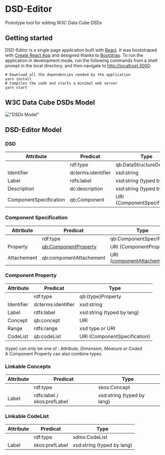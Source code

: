 # DSD-Editor

Prototype tool for editing W3C Data Cube DSDs

## Getting started

DSD-Editor is a single page application built with [React](https://facebook.github.io/react/). It was bootstraped with [Create React App](https://github.com/facebook/create-react-app) and designed thanks to [Bootstrap](https://github.com/twbs/bootstrap). To run the application in development mode, run the following commands from a shell prompt in the local directory, and then navigate to [http://localhost:3000](http://localhost:3000):

```
# Download all the dependencies needed by the application
yarn install
# Compiles the code and starts a minimal web server
yarn start
```

## W3C Data Cube DSDs Model

!["DSDs Model"](https://github.com/LOS-ESSnet/DSD-Editor/tree/master/docs/img/qb.png)

## DSD-Editor Model

### DSD

| Attribute              | Predicat           | Type                         |
| ---------------------- | ------------------ | ---------------------------- |
|                        | rdf:type           | qb:DataStructureDefinition   |
| Identifier             | dcterms:identifier | xsd:string                   |
| Label                  | rdfs:label         | xsd:string (typed by lang)   |
| Description            | dc:description     | xsd:string (typed by lang)   |
| ComponentSpecification | qb:Component       | URI (ComponentSpecification) |

### Component Specification

| Attribute   | Predicat                                                                                | Type                                                                                            |
| ----------- | --------------------------------------------------------------------------------------- | ----------------------------------------------------------------------------------------------- |
|             | rdf:type                                                                                | qb:ComponentSpecification                                                                       |
| Property    | [qb:ComponentProperty](https://www.w3.org/TR/vocab-data-cube/#ref_qb_ComponentProperty) | URI (ComponentProperty)                                                                         |
| Attachement | qb:componentAttachement                                                                 | URI ([componentAttachement](https://www.w3.org/TR/vocab-data-cube/#ref_qb_componentAttachment)) |

### Component Property

| Attribute  | Predicat           | Type                         |
| ---------- | ------------------ | ---------------------------- |
|            | rdf:type           | qb:{type}Property            |
| Identifier | dcterms:identifier | xsd:string                   |
| Label      | rdfs:label         | xsd:string (typed by lang)   |
| Concept    | qb:concept         | URI                          |
| Range      | rdfs:range         | xsd type or URI              |
| CodeList   | qb:codeList        | URI (ComponentSpecification) |

{type} can only be one of : _Attribute, Dimension, Measure or Coded_  
A Component Property can also combine types.

### Linkable Concepts

| Attribute | Predicat                    | Type                       |
| --------- | --------------------------- | -------------------------- |
|           | rdf:type                    | skos:Concept               |
| Label     | rdfs:label / skos:prefLabel | xsd:string (typed by lang) |

### Linkable CodeList

| Attribute | Predicat       | Type                       |
| --------- | -------------- | -------------------------- |
|           | rdf:type       | sdmx:CodeList              |
| Label     | skos:prefLabel | xsd:string (typed by lang) |
